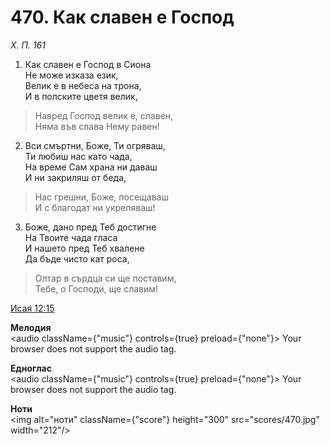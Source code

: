 # 470. Как славен е Господ

_Х. П. 161_

1. Как славен е Господ в Сиона  
Не може изказа език,  
Велик е в небеса на трона,  
И в полските цветя велик,  

> Навред Господ велик е, славен,  
> Няма във слава Нему равен!

2. Вси смъртни, Боже, Ти огряваш,  
Ти любиш нас като чада,  
На време Сам храна ни даваш  
И ни закриляш от беда,  

> Нас грешни, Боже, посещаваш  
> И с благодат ни укрепяваш!

3. Боже, дано пред Теб достигне  
На Твоите чада гласа  
И нашето пред Теб хвалене  
Да бъде чисто кат роса,  

> Олтар в сърдца си ще поставим,  
> Тебе, о Господи, ще славим!

[Исая 12:15](http://biblia.bg/index.php?k=23&g=12&s=15)

**Мелодия**  
<audio className={"music"} controls={true} preload={"none"}>
    <source src="mp3/470.mp3" type="audio/mpeg"/>
    Your browser does not support the audio tag.
</audio>

**Едноглас**  
<audio className={"music"} controls={true} preload={"none"}>
    <source src="transp/470.mp3" type="audio/mpeg"/>
    Your browser does not support the audio tag.
</audio>

**Ноти**  
<img alt="ноти" className={"score"} height="300" src="scores/470.jpg" width="212"/>
